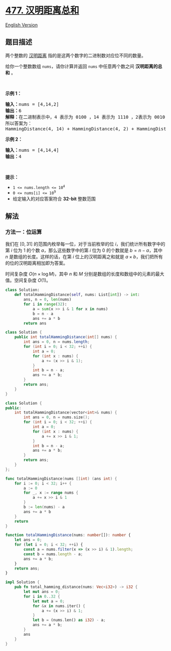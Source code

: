 # [477. 汉明距离总和](https://leetcode.cn/problems/total-hamming-distance)

[English Version](/solution/0400-0499/0477.Total%20Hamming%20Distance/README_EN.md)

<!-- tags:位运算,数组,数学 -->

<!-- difficulty:中等 -->

## 题目描述

<!-- 这里写题目描述 -->

<p>两个整数的&nbsp;<a href="https://baike.baidu.com/item/%E6%B1%89%E6%98%8E%E8%B7%9D%E7%A6%BB/475174?fr=aladdin">汉明距离</a> 指的是这两个数字的二进制数对应位不同的数量。</p>

<p>给你一个整数数组 <code>nums</code>，请你计算并返回 <code>nums</code> 中任意两个数之间 <strong>汉明距离的总和</strong> 。</p>

<p>&nbsp;</p>

<p><strong>示例 1：</strong></p>

<pre>
<strong>输入：</strong>nums = [4,14,2]
<strong>输出：</strong>6
<strong>解释：</strong>在二进制表示中，4 表示为 0100 ，14 表示为 1110 ，2表示为 0010 。（这样表示是为了体现后四位之间关系）
所以答案为：
HammingDistance(4, 14) + HammingDistance(4, 2) + HammingDistance(14, 2) = 2 + 2 + 2 = 6
</pre>

<p><strong>示例 2：</strong></p>

<pre>
<strong>输入：</strong>nums = [4,14,4]
<strong>输出：</strong>4
</pre>

<p>&nbsp;</p>

<p><strong>提示：</strong></p>

<ul>
	<li><code>1 &lt;= nums.length &lt;= 10<sup>4</sup></code></li>
	<li><code>0 &lt;= nums[i] &lt;= 10<sup>9</sup></code></li>
	<li>给定输入的对应答案符合 <strong>32-bit</strong> 整数范围</li>
</ul>

## 解法

### 方法一：位运算

我们在 $[0, 31]$ 的范围内枚举每一位，对于当前枚举的位 $i$，我们统计所有数字中的第 $i$ 位为 $1$ 的个数 $a$，那么这些数字中的第 $i$ 位为 $0$ 的个数就是 $b = n - a$，其中 $n$ 是数组的长度。这样的话，在第 $i$ 位上的汉明距离之和就是 $a \times b$，我们把所有的位的汉明距离相加即为答案。

时间复杂度 $O(n \times \log M)$，其中 $n$ 和 $M$ 分别是数组的长度和数组中的元素的最大值。空间复杂度 $O(1)$。

<!-- tabs:start -->

```python
class Solution:
    def totalHammingDistance(self, nums: List[int]) -> int:
        ans, n = 0, len(nums)
        for i in range(32):
            a = sum(x >> i & 1 for x in nums)
            b = n - a
            ans += a * b
        return ans
```

```java
class Solution {
    public int totalHammingDistance(int[] nums) {
        int ans = 0, n = nums.length;
        for (int i = 0; i < 32; ++i) {
            int a = 0;
            for (int x : nums) {
                a += (x >> i & 1);
            }
            int b = n - a;
            ans += a * b;
        }
        return ans;
    }
}
```

```cpp
class Solution {
public:
    int totalHammingDistance(vector<int>& nums) {
        int ans = 0, n = nums.size();
        for (int i = 0; i < 32; ++i) {
            int a = 0;
            for (int x : nums) {
                a += x >> i & 1;
            }
            int b = n - a;
            ans += a * b;
        }
        return ans;
    }
};
```

```go
func totalHammingDistance(nums []int) (ans int) {
	for i := 0; i < 32; i++ {
		a := 0
		for _, x := range nums {
			a += x >> i & 1
		}
		b := len(nums) - a
		ans += a * b
	}
	return
}
```

```ts
function totalHammingDistance(nums: number[]): number {
    let ans = 0;
    for (let i = 0; i < 32; ++i) {
        const a = nums.filter(x => (x >> i) & 1).length;
        const b = nums.length - a;
        ans += a * b;
    }
    return ans;
}
```

```rust
impl Solution {
    pub fn total_hamming_distance(nums: Vec<i32>) -> i32 {
        let mut ans = 0;
        for i in 0..32 {
            let mut a = 0;
            for &x in nums.iter() {
                a += (x >> i) & 1;
            }
            let b = (nums.len() as i32) - a;
            ans += a * b;
        }
        ans
    }
}
```

<!-- tabs:end -->

<!-- end -->
